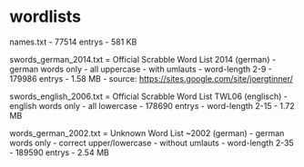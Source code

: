 # wordlists

names.txt
    - 77514 entrys
    - 581 KB
    
swords_german_2014.txt = Official Scrabble Word List 2014 (german)
    - german words only
    - all uppercase
    - with umlauts
    - word-length 2-9
    - 179986 entrys
    - 1.58 MB
    - source: https://sites.google.com/site/joergtinner/

swords_english_2006.txt = Official Scrabble Word List TWL06 (englisch)
    - english words only
    - all lowercase
    - 178690 entrys
    - word-length 2-15
    - 1.72 MB

words_german_2002.txt = Unknown Word List ~2002 (german)
    - german words only
    - correct upper/lowercase
    - without umlauts
    - word-length 2-35
    - 189590 entrys
    - 2.54 MB
